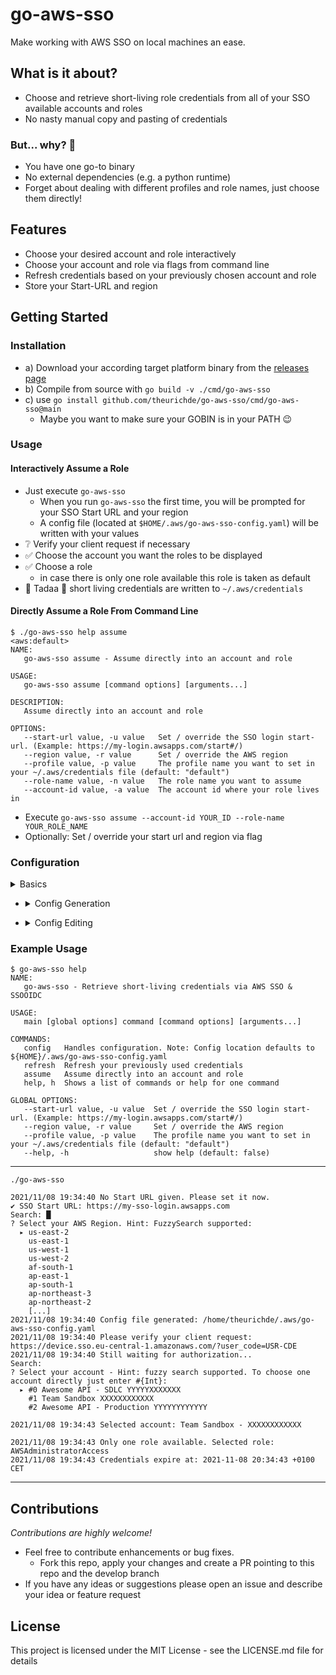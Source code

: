 # go-aws-sso

Make working with AWS SSO on local machines an ease.

## What is it about?

* Choose and retrieve short-living role credentials from all of your SSO available accounts and roles
* No nasty manual copy and pasting of credentials

### But... why? 🤔

* You have one go-to binary
* No external dependencies (e.g. a python runtime)
* Forget about dealing with different profiles and role names, just choose them directly!

## Features

* Choose your desired account and role interactively
* Choose your account and role via flags from command line
* Refresh credentials based on your previously chosen account and role
* Store your Start-URL and region

## Getting Started

### Installation

* a) Download your according target platform binary from
  the [releases page](https://github.com/theurichde/go-aws-sso/releases)
* b) Compile from source with `go build -v ./cmd/go-aws-sso`
* c) use `go install github.com/theurichde/go-aws-sso/cmd/go-aws-sso@main`
    * Maybe you want to make sure your GOBIN is in your PATH 😉

### Usage

#### Interactively Assume a Role

* Just execute `go-aws-sso`
    * When you run `go-aws-sso` the first time, you will be prompted for your SSO Start URL and your region
    * A config file (located at  `$HOME/.aws/go-aws-sso-config.yaml`) will be written with your values
* ❔ Verify your client request if necessary
* ✅ Choose the account you want the roles to be displayed
* ✅ Choose a role
    * in case there is only one role available this role is taken as default
* 🥳 Tadaa 🥳 short living credentials are written to `~/.aws/credentials`

#### Directly Assume a Role From Command Line

```
$ ./go-aws-sso help assume                                                                                                                                                   <aws:default>
NAME:
   go-aws-sso assume - Assume directly into an account and role

USAGE:
   go-aws-sso assume [command options] [arguments...]

DESCRIPTION:
   Assume directly into an account and role

OPTIONS:
   --start-url value, -u value   Set / override the SSO login start-url. (Example: https://my-login.awsapps.com/start#/)
   --region value, -r value      Set / override the AWS region
   --profile value, -p value     The profile name you want to set in your ~/.aws/credentials file (default: "default")
   --role-name value, -n value   The role name you want to assume
   --account-id value, -a value  The account id where your role lives in
```

* Execute `go-aws-sso assume --account-id YOUR_ID --role-name YOUR_ROLE_NAME`
* Optionally: Set / override your start url and region via flag

### Configuration

<details><summary>Basics</summary>

```
$ go-aws-sso config                                 
NAME:
   go-aws-sso config - Handles configuration. Note: Config location defaults to ${HOME}/.aws/go-aws-sso-config.yaml

USAGE:
   go-aws-sso config command [command options] [arguments...]

COMMANDS:
   generate  Generate a config file
   edit      Edit the config file
   help, h   Shows a list of commands or help for one command

OPTIONS:
   --help, -h  show help (default: false)
```

</details>

* <details><summary>Config Generation</summary>

  ```
  $ go-aws-sso config generate --help
  NAME:
     go-aws-sso config generate - Generate a config file
  
  USAGE:
     go-aws-sso config generate [command options] [arguments...]
  
  DESCRIPTION:
     Generates a config file. All available properties are interactively prompted.
     Overrides the existing config file!
  
  OPTIONS:
     --help, -h  show help (default: false)
  ```

</details>

* <details><summary>Config Editing</summary>

  ```
  $ go-aws-sso config edit --help    
  NAME:
     go-aws-sso config edit - Edit the config file
  
  USAGE:
     go-aws-sso config edit [command options] [arguments...]
  
  DESCRIPTION:
     Edit the config file. All available properties are interactively prompted.
     Overrides the existing config file!
  
  OPTIONS:
     --help, -h  show help (default: false)
  ```

</details>

### Example Usage

```
$ go-aws-sso help  
NAME:
   go-aws-sso - Retrieve short-living credentials via AWS SSO & SSOOIDC

USAGE:
   main [global options] command [command options] [arguments...]

COMMANDS:
   config   Handles configuration. Note: Config location defaults to ${HOME}/.aws/go-aws-sso-config.yaml
   refresh  Refresh your previously used credentials
   assume   Assume directly into an account and role
   help, h  Shows a list of commands or help for one command

GLOBAL OPTIONS:
   --start-url value, -u value  Set / override the SSO login start-url. (Example: https://my-login.awsapps.com/start#/)
   --region value, -r value     Set / override the AWS region
   --profile value, -p value    The profile name you want to set in your ~/.aws/credentials file (default: "default")
   --help, -h                   show help (default: false)
```

---

```
./go-aws-sso

2021/11/08 19:34:40 No Start URL given. Please set it now.
✔ SSO Start URL: https://my-sso-login.awsapps.com
Search: █
? Select your AWS Region. Hint: FuzzySearch supported: 
  ▸ us-east-2
    us-east-1
    us-west-1
    us-west-2
    af-south-1
    ap-east-1
    ap-south-1
    ap-northeast-3
    ap-northeast-2
    [...]
2021/11/08 19:34:40 Config file generated: /home/theurichde/.aws/go-aws-sso-config.yaml
2021/11/08 19:34:40 Please verify your client request: https://device.sso.eu-central-1.amazonaws.com/?user_code=USR-CDE
2021/11/08 19:34:40 Still waiting for authorization...
Search: 
? Select your account - Hint: fuzzy search supported. To choose one account directly just enter #{Int}: 
  ▸ #0 Awesome API - SDLC YYYYYXXXXXXX
    #1 Team Sandbox XXXXXXXXXXXX
    #2 Awesome API - Production YYYYYYYYYYYY

2021/11/08 19:34:43 Selected account: Team Sandbox - XXXXXXXXXXXX

2021/11/08 19:34:43 Only one role available. Selected role: AWSAdministratorAccess
2021/11/08 19:34:43 Credentials expire at: 2021-11-08 20:34:43 +0100 CET
```

---

## Contributions

*Contributions are highly welcome!*

* Feel free to contribute enhancements or bug fixes.
    * Fork this repo, apply your changes and create a PR pointing to this repo and the develop branch
* If you have any ideas or suggestions please open an issue and describe your idea or feature request

## License

This project is licensed under the MIT License - see the LICENSE.md file for details

